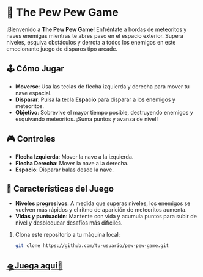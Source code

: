 # 🚀 The Pew Pew Game

¡Bienvenido a **The Pew Pew Game**! Enfréntate a hordas de meteoritos y naves enemigas mientras te abres paso en el espacio exterior. Supera niveles, esquiva obstáculos y derrota a todos los enemigos en este emocionante juego de disparos tipo arcade.

## 🕹️ Cómo Jugar

- **Moverse**: Usa las teclas de flecha izquierda y derecha para mover tu nave espacial.
- **Disparar**: Pulsa la tecla **Espacio** para disparar a los enemigos y meteoritos.
- **Objetivo**: Sobrevive el mayor tiempo posible, destruyendo enemigos y esquivando meteoritos. ¡Suma puntos y avanza de nivel!

## 🎮 Controles

- **Flecha Izquierda**: Mover la nave a la izquierda.
- **Flecha Derecha**: Mover la nave a la derecha.
- **Espacio**: Disparar balas desde la nave.

## 🌌 Características del Juego

- **Niveles progresivos**: A medida que superas niveles, los enemigos se vuelven más rápidos y el ritmo de aparición de meteoritos aumenta.
- **Vidas y puntuación**: Mantente con vida y acumula puntos para subir de nivel y desbloquear desafíos más difíciles.

1. Clona este repositorio a tu máquina local:
   ```bash
   git clone https://github.com/tu-usuario/pew-pew-game.git
   ```

## [🛸Juega aquí👾](https://jennmomn88.github.io/pew-pew-game/)
